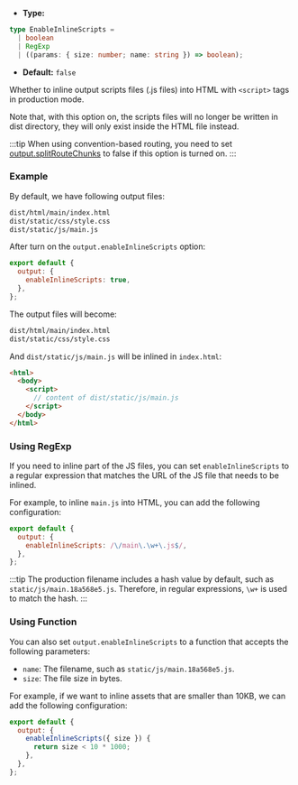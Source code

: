 - **Type:**

```ts
type EnableInlineScripts =
  | boolean
  | RegExp
  | ((params: { size: number; name: string }) => boolean);
```

- **Default:** `false`

Whether to inline output scripts files (.js files) into HTML with `<script>` tags in production mode.

Note that, with this option on, the scripts files will no longer be written in dist directory, they will only exist inside the HTML file instead.

:::tip
When using convention-based routing, you need to set [output.splitRouteChunks](https://modernjs.dev/en/configure/app/output/splitRouteChunks.html) to false if this option is turned on.
:::

### Example

By default, we have following output files:

```bash
dist/html/main/index.html
dist/static/css/style.css
dist/static/js/main.js
```

After turn on the `output.enableInlineScripts` option:

```js
export default {
  output: {
    enableInlineScripts: true,
  },
};
```

The output files will become:

```bash
dist/html/main/index.html
dist/static/css/style.css
```

And `dist/static/js/main.js` will be inlined in `index.html`:

```html
<html>
  <body>
    <script>
      // content of dist/static/js/main.js
    </script>
  </body>
</html>
```

### Using RegExp

If you need to inline part of the JS files, you can set `enableInlineScripts` to a regular expression that matches the URL of the JS file that needs to be inlined.

For example, to inline `main.js` into HTML, you can add the following configuration:

```js
export default {
  output: {
    enableInlineScripts: /\/main\.\w+\.js$/,
  },
};
```

:::tip
The production filename includes a hash value by default, such as `static/js/main.18a568e5.js`. Therefore, in regular expressions, `\w+` is used to match the hash.
:::

### Using Function

You can also set `output.enableInlineScripts` to a function that accepts the following parameters:

- `name`: The filename, such as `static/js/main.18a568e5.js`.
- `size`: The file size in bytes.

For example, if we want to inline assets that are smaller than 10KB, we can add the following configuration:

```js
export default {
  output: {
    enableInlineScripts({ size }) {
      return size < 10 * 1000;
    },
  },
};
```
